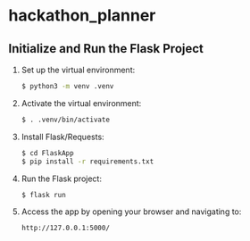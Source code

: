# hackathon_planner

## Initialize and Run the Flask Project

1. Set up the virtual environment:

    ```bash
    $ python3 -m venv .venv
    ```

2. Activate the virtual environment:

    ```bash
    $ . .venv/bin/activate
    ```

3. Install Flask/Requests:

    ```bash
	$ cd FlaskApp
    $ pip install -r requirements.txt
    ```

4. Run the Flask project:

    ```bash
    $ flask run
    ```

5. Access the app by opening your browser and navigating to:

    ```
    http://127.0.0.1:5000/
    ```
